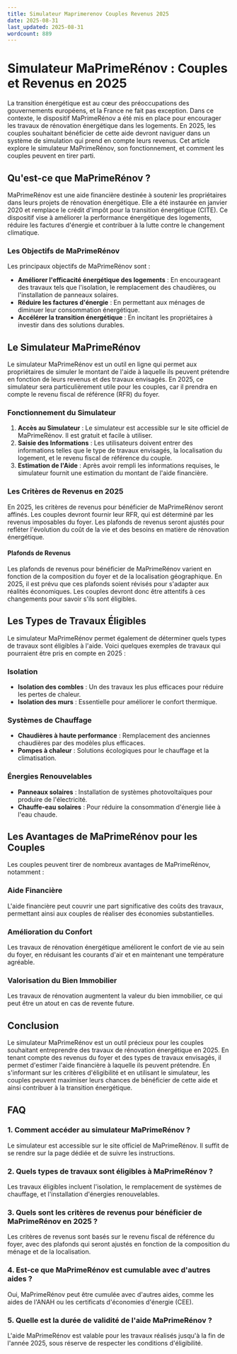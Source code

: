 ```yaml
---
title: Simulateur Maprimerenov Couples Revenus 2025
date: 2025-08-31
last_updated: 2025-08-31
wordcount: 889
---
```


# Simulateur MaPrimeRénov : Couples et Revenus en 2025

La transition énergétique est au cœur des préoccupations des gouvernements européens, et la France ne fait pas exception. Dans ce contexte, le dispositif MaPrimeRénov a été mis en place pour encourager les travaux de rénovation énergétique dans les logements. En 2025, les couples souhaitant bénéficier de cette aide devront naviguer dans un système de simulation qui prend en compte leurs revenus. Cet article explore le simulateur MaPrimeRénov, son fonctionnement, et comment les couples peuvent en tirer parti.

## Qu'est-ce que MaPrimeRénov ?

MaPrimeRénov est une aide financière destinée à soutenir les propriétaires dans leurs projets de rénovation énergétique. Elle a été instaurée en janvier 2020 et remplace le crédit d'impôt pour la transition énergétique (CITE). Ce dispositif vise à améliorer la performance énergétique des logements, réduire les factures d'énergie et contribuer à la lutte contre le changement climatique.

### Les Objectifs de MaPrimeRénov

Les principaux objectifs de MaPrimeRénov sont :

- **Améliorer l'efficacité énergétique des logements** : En encourageant des travaux tels que l'isolation, le remplacement des chaudières, ou l'installation de panneaux solaires.
- **Réduire les factures d'énergie** : En permettant aux ménages de diminuer leur consommation énergétique.
- **Accélérer la transition énergétique** : En incitant les propriétaires à investir dans des solutions durables.

## Le Simulateur MaPrimeRénov

Le simulateur MaPrimeRénov est un outil en ligne qui permet aux propriétaires de simuler le montant de l'aide à laquelle ils peuvent prétendre en fonction de leurs revenus et des travaux envisagés. En 2025, ce simulateur sera particulièrement utile pour les couples, car il prendra en compte le revenu fiscal de référence (RFR) du foyer.

### Fonctionnement du Simulateur

1. **Accès au Simulateur** : Le simulateur est accessible sur le site officiel de MaPrimeRénov. Il est gratuit et facile à utiliser.
2. **Saisie des Informations** : Les utilisateurs doivent entrer des informations telles que le type de travaux envisagés, la localisation du logement, et le revenu fiscal de référence du couple.
3. **Estimation de l'Aide** : Après avoir rempli les informations requises, le simulateur fournit une estimation du montant de l'aide financière.

### Les Critères de Revenus en 2025

En 2025, les critères de revenus pour bénéficier de MaPrimeRénov seront affinés. Les couples devront fournir leur RFR, qui est déterminé par les revenus imposables du foyer. Les plafonds de revenus seront ajustés pour refléter l'évolution du coût de la vie et des besoins en matière de rénovation énergétique.

#### Plafonds de Revenus

Les plafonds de revenus pour bénéficier de MaPrimeRénov varient en fonction de la composition du foyer et de la localisation géographique. En 2025, il est prévu que ces plafonds soient révisés pour s'adapter aux réalités économiques. Les couples devront donc être attentifs à ces changements pour savoir s'ils sont éligibles.

## Les Types de Travaux Éligibles

Le simulateur MaPrimeRénov permet également de déterminer quels types de travaux sont éligibles à l'aide. Voici quelques exemples de travaux qui pourraient être pris en compte en 2025 :

### Isolation

- **Isolation des combles** : Un des travaux les plus efficaces pour réduire les pertes de chaleur.
- **Isolation des murs** : Essentielle pour améliorer le confort thermique.

### Systèmes de Chauffage

- **Chaudières à haute performance** : Remplacement des anciennes chaudières par des modèles plus efficaces.
- **Pompes à chaleur** : Solutions écologiques pour le chauffage et la climatisation.

### Énergies Renouvelables

- **Panneaux solaires** : Installation de systèmes photovoltaïques pour produire de l'électricité.
- **Chauffe-eau solaires** : Pour réduire la consommation d'énergie liée à l'eau chaude.

## Les Avantages de MaPrimeRénov pour les Couples

Les couples peuvent tirer de nombreux avantages de MaPrimeRénov, notamment :

### Aide Financière

L'aide financière peut couvrir une part significative des coûts des travaux, permettant ainsi aux couples de réaliser des économies substantielles.

### Amélioration du Confort

Les travaux de rénovation énergétique améliorent le confort de vie au sein du foyer, en réduisant les courants d'air et en maintenant une température agréable.

### Valorisation du Bien Immobilier

Les travaux de rénovation augmentent la valeur du bien immobilier, ce qui peut être un atout en cas de revente future.

## Conclusion

Le simulateur MaPrimeRénov est un outil précieux pour les couples souhaitant entreprendre des travaux de rénovation énergétique en 2025. En tenant compte des revenus du foyer et des types de travaux envisagés, il permet d'estimer l'aide financière à laquelle ils peuvent prétendre. En s'informant sur les critères d'éligibilité et en utilisant le simulateur, les couples peuvent maximiser leurs chances de bénéficier de cette aide et ainsi contribuer à la transition énergétique.

## FAQ

### 1. Comment accéder au simulateur MaPrimeRénov ?

Le simulateur est accessible sur le site officiel de MaPrimeRénov. Il suffit de se rendre sur la page dédiée et de suivre les instructions.

### 2. Quels types de travaux sont éligibles à MaPrimeRénov ?

Les travaux éligibles incluent l'isolation, le remplacement de systèmes de chauffage, et l'installation d'énergies renouvelables.

### 3. Quels sont les critères de revenus pour bénéficier de MaPrimeRénov en 2025 ?

Les critères de revenus sont basés sur le revenu fiscal de référence du foyer, avec des plafonds qui seront ajustés en fonction de la composition du ménage et de la localisation.

### 4. Est-ce que MaPrimeRénov est cumulable avec d'autres aides ?

Oui, MaPrimeRénov peut être cumulée avec d'autres aides, comme les aides de l'ANAH ou les certificats d'économies d'énergie (CEE).

### 5. Quelle est la durée de validité de l'aide MaPrimeRénov ?

L'aide MaPrimeRénov est valable pour les travaux réalisés jusqu'à la fin de l'année 2025, sous réserve de respecter les conditions d'éligibilité.